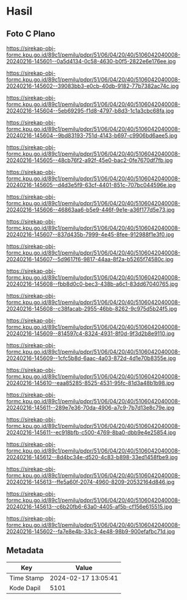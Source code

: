 # Hasil

## Foto C Plano

https://sirekap-obj-formc.kpu.go.id/89c1/pemilu/pdpr/51/06/04/20/40/5106042040008-20240216-145601--0a5d4134-0c58-4630-b0f5-2822e6e176ee.jpg

https://sirekap-obj-formc.kpu.go.id/89c1/pemilu/pdpr/51/06/04/20/40/5106042040008-20240216-145602--39083bb3-e0cb-40db-9182-77b7382ac74c.jpg

https://sirekap-obj-formc.kpu.go.id/89c1/pemilu/pdpr/51/06/04/20/40/5106042040008-20240216-145604--5eb69295-f1d8-4797-b8d3-1c1a3cbc68fa.jpg

https://sirekap-obj-formc.kpu.go.id/89c1/pemilu/pdpr/51/06/04/20/40/5106042040008-20240216-145604--9bd83193-751d-4143-b697-c9906bd6aee5.jpg

https://sirekap-obj-formc.kpu.go.id/89c1/pemilu/pdpr/51/06/04/20/40/5106042040008-20240216-145605--48cb76f2-a92f-45e0-bac2-0fe7670df7fb.jpg

https://sirekap-obj-formc.kpu.go.id/89c1/pemilu/pdpr/51/06/04/20/40/5106042040008-20240216-145605--d4d3e5f9-63cf-4401-851c-707bc044596e.jpg

https://sirekap-obj-formc.kpu.go.id/89c1/pemilu/pdpr/51/06/04/20/40/5106042040008-20240216-145606--46863aa6-b5e9-446f-9e1e-a36f177d5e73.jpg

https://sirekap-obj-formc.kpu.go.id/89c1/pemilu/pdpr/51/06/04/20/40/5106042040008-20240216-145607--837d435b-7999-4e45-8fee-912988f1e3f0.jpg

https://sirekap-obj-formc.kpu.go.id/89c1/pemilu/pdpr/51/06/04/20/40/5106042040008-20240216-145607--5d9617f6-9817-44aa-8f2a-b5265f74580c.jpg

https://sirekap-obj-formc.kpu.go.id/89c1/pemilu/pdpr/51/06/04/20/40/5106042040008-20240216-145608--fbb8d0c0-bec3-438b-a6c1-83dd67040765.jpg

https://sirekap-obj-formc.kpu.go.id/89c1/pemilu/pdpr/51/06/04/20/40/5106042040008-20240216-145608--c38facab-2955-46bb-8262-9c975d5b24f5.jpg

https://sirekap-obj-formc.kpu.go.id/89c1/pemilu/pdpr/51/06/04/20/40/5106042040008-20240216-145609--814597c4-8324-4931-8f0d-9f3d2b8e9110.jpg

https://sirekap-obj-formc.kpu.go.id/89c1/pemilu/pdpr/51/06/04/20/40/5106042040008-20240216-145609--1cfc5b8d-6aac-4a03-872d-4d1e70b8355e.jpg

https://sirekap-obj-formc.kpu.go.id/89c1/pemilu/pdpr/51/06/04/20/40/5106042040008-20240216-145610--eaa85285-8525-4531-95fc-81d3a48b1b98.jpg

https://sirekap-obj-formc.kpu.go.id/89c1/pemilu/pdpr/51/06/04/20/40/5106042040008-20240216-145611--289e7e36-70da-4906-a7c9-7b7d13e8c79e.jpg

https://sirekap-obj-formc.kpu.go.id/89c1/pemilu/pdpr/51/06/04/20/40/5106042040008-20240216-145611--ec918bfb-c500-4769-8ba0-dbb9e4e25854.jpg

https://sirekap-obj-formc.kpu.go.id/89c1/pemilu/pdpr/51/06/04/20/40/5106042040008-20240216-145612--8d4bc34e-d520-4c83-b898-33ed1458fbe9.jpg

https://sirekap-obj-formc.kpu.go.id/89c1/pemilu/pdpr/51/06/04/20/40/5106042040008-20240216-145613--ffe5a60f-2074-4960-8209-20532164d846.jpg

https://sirekap-obj-formc.kpu.go.id/89c1/pemilu/pdpr/51/06/04/20/40/5106042040008-20240216-145613--c6b20fb6-63a0-4405-af5b-cf156e615515.jpg

https://sirekap-obj-formc.kpu.go.id/89c1/pemilu/pdpr/51/06/04/20/40/5106042040008-20240216-145602--fa7e8e4b-33c3-4e48-98b9-900efafbc71d.jpg


## Metadata

| Key        | Value               |
| ---------- | ------------------- |
| Time Stamp | 2024-02-17 13:05:41 |
| Kode Dapil | 5101                |



